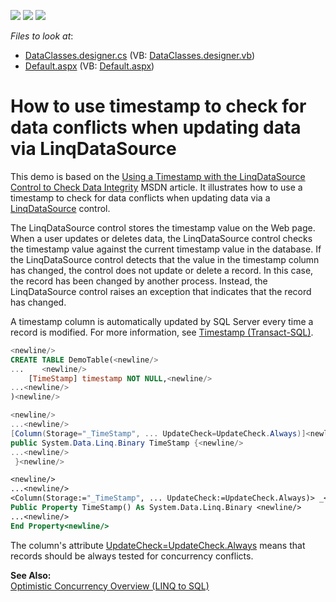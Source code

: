 <!-- default badges list -->
![](https://img.shields.io/endpoint?url=https://codecentral.devexpress.com/api/v1/VersionRange/128543779/13.1.4%2B)
[![](https://img.shields.io/badge/Open_in_DevExpress_Support_Center-FF7200?style=flat-square&logo=DevExpress&logoColor=white)](https://supportcenter.devexpress.com/ticket/details/E2168)
[![](https://img.shields.io/badge/📖_How_to_use_DevExpress_Examples-e9f6fc?style=flat-square)](https://docs.devexpress.com/GeneralInformation/403183)
<!-- default badges end -->
<!-- default file list -->
*Files to look at*:

* [DataClasses.designer.cs](./CS/WebSite/App_Code/DataClasses.designer.cs) (VB: [DataClasses.designer.vb](./VB/WebSite/App_Code/DataClasses.designer.vb))
* [Default.aspx](./CS/WebSite/Default.aspx) (VB: [Default.aspx](./VB/WebSite/Default.aspx))
<!-- default file list end -->
# How to use timestamp to check for data conflicts when updating data via LinqDataSource


<p>This demo is based on the <a href="http://msdn.microsoft.com/en-us/library/bb470449.aspx">Using a Timestamp with the LinqDataSource Control to Check Data Integrity</a> MSDN article. It illustrates how to use a timestamp to check for data conflicts when updating data via a <a href="http://msdn.microsoft.com/en-us/library/system.web.ui.webcontrols.linqdatasource.aspx">LinqDataSource</a> control. </p><p>The LinqDataSource control stores the timestamp value on the Web page. When a user updates or deletes data, the LinqDataSource control checks the timestamp value against the current timestamp value in the database. If the LinqDataSource control detects that the value in the timestamp column has changed, the control does not update or delete a record. In this case, the record has been changed by another process. Instead, the LinqDataSource control raises an exception that indicates that the record has changed.</p><p>A timestamp column is automatically updated by SQL Server every time a record is modified. For more information, see <a href="http://msdn.microsoft.com/en-us/library/ms182776.aspx">Timestamp (Transact-SQL)</a>. </p>

```sql
<newline/>
CREATE TABLE DemoTable(<newline/>
...    <newline/>
    [TimeStamp] timestamp NOT NULL,<newline/>
...<newline/>
)<newline/>

```



```cs
<newline/>
...<newline/>
[Column(Storage="_TimeStamp", ... UpdateCheck=UpdateCheck.Always)]<newline/>
public System.Data.Linq.Binary TimeStamp {<newline/>
...<newline/>
 }<newline/>

```



```vb
<newline/>
...<newline/>
<Column(Storage:="_TimeStamp", ... UpdateCheck:=UpdateCheck.Always)> _<newline/>
Public Property TimeStamp() As System.Data.Linq.Binary <newline/>
...<newline/>
End Property<newline/>

```

<p>The column's attribute <a href="http://msdn.microsoft.com/en-us/library/system.data.linq.mapping.updatecheck.aspx">UpdateCheck=UpdateCheck.Always</a> means that records should be always tested for concurrency conflicts.</p><p><strong>See Also:</strong><br />
<a href="http://msdn.microsoft.com/en-us/library/bb399373.aspx">Optimistic Concurrency Overview (LINQ to SQL)</a></p>

<br/>


